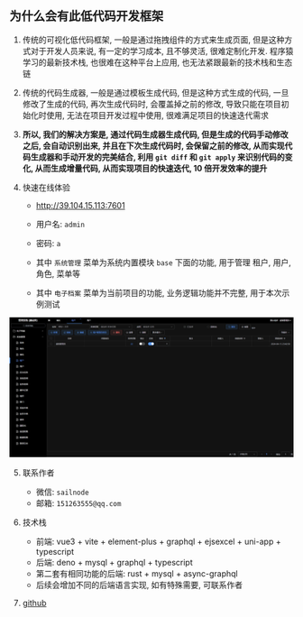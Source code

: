 ## 为什么会有此低代码开发框架
  
1. 传统的可视化低代码框架, 一般是通过拖拽组件的方式来生成页面, 但是这种方式对于开发人员来说, 有一定的学习成本, 且不够灵活, 很难定制化开发. 程序猿学习的最新技术栈, 也很难在这种平台上应用, 也无法紧跟最新的技术栈和生态链

2. 传统的代码生成器, 一般是通过模板生成代码, 但是这种方式生成的代码, 一旦修改了生成的代码, 再次生成代码时, 会覆盖掉之前的修改, 导致只能在项目初始化时使用, 无法在项目开发过程中使用, 很难满足项目的快速迭代需求

3. **所以, 我们的解决方案是, 通过代码生成器生成代码, 但是生成的代码手动修改之后, 会自动识别出来, 并且在下次生成代码时, 会保留之前的修改, 从而实现代码生成器和手动开发的完美结合, 利用 `git diff` 和 `git apply` 来识别代码的变化, 从而生成增量代码, 从而实现项目的快速迭代, 10 倍开发效率的提升**

4. 快速在线体验
    - http://39.104.15.113:7601
    - 用户名: `admin`
    - 密码: `a`
    
    - 其中 `系统管理` 菜单为系统内置模块 `base` 下面的功能, 用于管理 租户, 用户, 角色, 菜单等
    
    - 其中 `电子档案` 菜单为当前项目的功能, 业务逻辑功能并不完整, 用于本次示例测试

[![introduce1](/img/introduce1.jpg)](/img/introduce1.jpg)

5. 联系作者
    - 微信: `sailnode`
    - 邮箱: `151263555@qq.com`

6. 技术栈
    - 前端: vue3 + vite + element-plus + graphql + ejsexcel + uni-app + typescript
    - 后端: deno + mysql + graphql + typescript
    - 第二套有相同功能的后端: rust + mysql + async-graphql
    - 后续会增加不同的后端语言实现, 如有特殊需要, 可联系作者

7. [github](https://github.com/sail-sail/nest.git)
